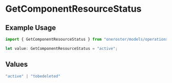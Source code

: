 # GetComponentResourceStatus

## Example Usage

```typescript
import { GetComponentResourceStatus } from "oneroster/models/operations";

let value: GetComponentResourceStatus = "active";
```

## Values

```typescript
"active" | "tobedeleted"
```